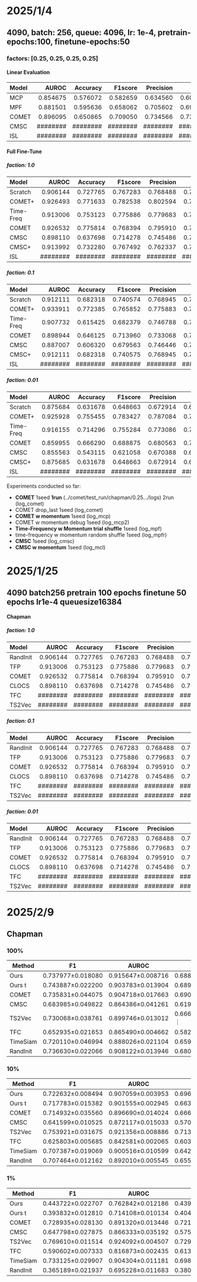 # 2025/1/4

## 4090, batch: 256, queue: 4096, lr: 1e-4, pretrain-epochs:100, finetune-epochs:50

### factors: [0.25, 0.25, 0.25, 0.25]

#### Linear Evaluation

| Model     | AUROC     | Accuracy  | F1score   | Precision | Recall    | AUPRC     |
|:----------|----------:|----------:|----------:|----------:|----------:|----------:|
| MCP       | 0.854675  | 0.576072  | 0.582659  | 0.634560  | 0.603268  | 0.676467  |
| MPF       | 0.881501  | 0.595636  | 0.658062  | 0.705602  | 0.695628  | 0.748562  |
| COMET     | 0.896095  | 0.650865  | 0.709050  | 0.734566  | 0.731920  | 0.771784  |
| CMSC      | ########  | ########  | ########  | ########  | ########  | #######   |
| ISL       | ########  | ########  | ########  | ########  | ########  | #######   |

#### Full Fine-Tune

##### faction: 1.0

| Model     | AUROC     | Accuracy  | F1score   | Precision | Recall    | AUPRC     |
|:----------|----------:|----------:|----------:|----------:|----------:|----------:|
| Scratch   | 0.906144  | 0.727765  | 0.767283  | 0.768488  | 0.767514  | 0.805540  |
| COMET+    | 0.926493  | 0.771633  | 0.782538  | 0.802594  | 0.785412  | 0.849381  |
| Time-Freq | 0.913006  | 0.753123  | 0.775886  | 0.779683  | 0.778660  | 0.818178  |
| COMET     | 0.926532  | 0.775814  | 0.768394  | 0.795910  | 0.784722  | 0.842812  |
| CMSC      | 0.898110  | 0.637698  | 0.714278  | 0.745486  | 0.746277  | 0.785959  |
| CMSC+     | 0.913992  | 0.732280  | 0.767492  | 0.762337  | 0.773231  | 0.817240  |
| ISL       | ########  | ########  | ########  | ########  | ########  | #######   |

##### faction: 0.1

| Model     | AUROC     | Accuracy  | F1score   | Precision | Recall    | AUPRC     |
|:----------|----------:|----------:|----------:|----------:|----------:|----------:|
| Scratch   | 0.912111  | 0.682318  | 0.740574  | 0.768945  | 0.753417  | 0.816443  |
| COMET+    | 0.933911  | 0.772385  | 0.765852  | 0.775883  | 0.778137  | 0.845581  |
| Time-Freq | 0.907732  | 0.615425  | 0.682379  | 0.746788  | 0.722370  | 0.797198  |
| COMET     | 0.898944  | 0.646125  | 0.713960  | 0.733068  | 0.740235  | 0.776362  |
| CMSC      | 0.887007  | 0.606320  | 0.679563  | 0.746446  | 0.733217  | 0.761602  |
| CMSC+     | 0.912111  | 0.682318  | 0.740575  | 0.768945  | 0.753417  | 0.816443  |
| ISL       | ########  | ########  | ########  | ########  | ########  | #######   |

##### faction: 0.01

| Model     | AUROC     | Accuracy  | F1score   | Precision | Recall    | AUPRC     |
|:----------|----------:|----------:|----------:|----------:|----------:|----------:|
| Scratch   | 0.875684  | 0.631678  | 0.648663  | 0.672914  | 0.662661  | 0.714983  |
| COMET+    | 0.925928  | 0.755455  | 0.783427  | 0.787084  | 0.787112  | 0.824541  |
| Time-Freq | 0.916155  | 0.714296  | 0.755284  | 0.773086  | 0.757394  | 0.814523  |
| COMET     | 0.859955  | 0.666290  | 0.688875  | 0.680563  | 0.700259  | 0.720004  |
| CMSC      | 0.855563  | 0.543115  | 0.621058  | 0.670388  | 0.672959  | 0.713244  |
| CMSC+     | 0.875685  | 0.631678  | 0.648663  | 0.672914  | 0.662661  | 0.714983  |
| ISL       | ########  | ########  | ########  | ########  | ########  | #######   |

Experiments conducted so far:
- **COMET** 1seed **1run** (../comet/test_run/chapman/0.25.../logs) 2run (log_comet)
- COMET drop_last 1seed (log_comet)
- **COMET w momentum** 1seed (log_mcp)
- COMET w momentum debug 1seed (log_mcp2)
- **Time-Frequency w Momentum trial shuffle** 1seed (log_mpf)
- time-frequency w momentum random shuffle 1seed (log_mpfr)
- **CMSC** 1seed (log_cmsc)
- **CMSC w momentum** 1seed (log_mcl)

# 2025/1/25

## 4090 batch256 pretrain 100 epochs finetune 50 epochs lr1e-4 queuesize16384

#### Chapman

##### faction: 1.0

| Model     | AUROC     | Accuracy  | F1score   | Precision | Recall    | AUPRC     |
|:----------|----------:|----------:|----------:|----------:|----------:|----------:|
| RandInit  | 0.906144  | 0.727765  | 0.767283  | 0.768488  | 0.767514  | 0.805540  |
| TFP       | 0.913006  | 0.753123  | 0.775886  | 0.779683  | 0.778660  | 0.818178  |
| COMET     | 0.926532  | 0.775814  | 0.768394  | 0.795910  | 0.784722  | 0.842812  |
| CLOCS     | 0.898110  | 0.637698  | 0.714278  | 0.745486  | 0.746277  | 0.785959  |
| TFC       | ########  | ########  | ########  | ########  | ########  | #######   |
| TS2Vec    | ########  | ########  | ########  | ########  | ########  | #######   |

##### faction: 0.1

| Model     | AUROC     | Accuracy  | F1score   | Precision | Recall    | AUPRC     |
|:----------|----------:|----------:|----------:|----------:|----------:|----------:|
| RandInit  | 0.906144  | 0.727765  | 0.767283  | 0.768488  | 0.767514  | 0.805540  |
| TFP       | 0.913006  | 0.753123  | 0.775886  | 0.779683  | 0.778660  | 0.818178  |
| COMET     | 0.926532  | 0.775814  | 0.768394  | 0.795910  | 0.784722  | 0.842812  |
| CLOCS     | 0.898110  | 0.637698  | 0.714278  | 0.745486  | 0.746277  | 0.785959  |
| TFC       | ########  | ########  | ########  | ########  | ########  | #######   |
| TS2Vec    | ########  | ########  | ########  | ########  | ########  | #######   |

##### faction: 0.01

| Model     | AUROC     | Accuracy  | F1score   | Precision | Recall    | AUPRC     |
|:----------|----------:|----------:|----------:|----------:|----------:|----------:|
| RandInit  | 0.906144  | 0.727765  | 0.767283  | 0.768488  | 0.767514  | 0.805540  |
| TFP       | 0.913006  | 0.753123  | 0.775886  | 0.779683  | 0.778660  | 0.818178  |
| COMET     | 0.926532  | 0.775814  | 0.768394  | 0.795910  | 0.784722  | 0.842812  |
| CLOCS     | 0.898110  | 0.637698  | 0.714278  | 0.745486  | 0.746277  | 0.785959  |
| TFC       | ########  | ########  | ########  | ########  | ########  | #######   |
| TS2Vec    | ########  | ########  | ########  | ########  | ########  | #######   |

# 2025/2/9

## Chapman

### 100%

| Method   | F1              | AUROC           | ACC             |
|----------|-----------------|-----------------|-----------------|
| Ours     |0.737977±0.018080|0.915647±0.008716|0.688518±0.045793|
| Ours t   |0.743887±0.022200|0.903783±0.013904|0.689917±0.033115|
| COMET    |0.735831±0.044075|0.904718±0.017663|0.690534±0.077640|
| CMSC     |0.683985±0.049822|0.864386±0.041261|0.619398±0.055824|
| TS2Vec   |0.730068±0.038761|0.899746±0.013012|0.666746±0.051525｜
| TFC      |0.652935±0.021653|0.865490±0.004662|0.582408±0.022004|
| TimeSiam |0.720110±0.046994|0.888026±0.021104|0.659970±0.058050|
| RandInit |0.736630±0.022066|0.908122±0.013946|0.680527±0.036283|

### 10%

| Method   | F1              | AUROC           | ACC             |
|----------|-----------------|-----------------|-----------------|
| Ours     |0.722632±0.008494|0.907059±0.003953|0.696644±0.008710|
| Ours t   |0.717783±0.015382|0.901555±0.002945|0.663537±0.020738|
| COMET    |0.714932±0.035560|0.896690±0.014024|0.666065±0.065775|
| CMSC     |0.641599±0.010525|0.872117±0.015033|0.570625±0.007935|
| TS2Vec   |0.753921±0.031675|0.921356±0.008886|0.713318±0.056172|
| TFC      |0.625803±0.005685|0.842581±0.002065|0.603642±0.010206|
| TimeSiam |0.707387±0.019069|0.900516±0.010599|0.642739±0.026978|
| RandInit |0.707464±0.012162|0.892010±0.005545|0.655907±0.012788|

### 1%

| Method   | F1              | AUROC           | ACC             |
|----------|-----------------|-----------------|-----------------|
| Ours     |0.443722±0.022707|0.762842±0.012186|0.439774±0.021819|
| Ours t   |0.393832±0.012810|0.714108±0.010134|0.404379±0.011404|
| COMET    |0.728935±0.028130|0.891320±0.013446|0.721354±0.023617|
| CMSC     |0.647798±0.027875|0.866333±0.035192|0.575139±0.029201|
| TS2Vec   |0.769610±0.011514|0.924092±0.004507|0.729842±0.018604|
| TFC      |0.590602±0.007333|0.816873±0.002435|0.613409±0.003725|
| TimeSiam |0.733125±0.029907|0.904304±0.011181|0.698224±0.042799|
| RandInit |0.365189±0.021937|0.695228±0.011683|0.380573±0.020181|



